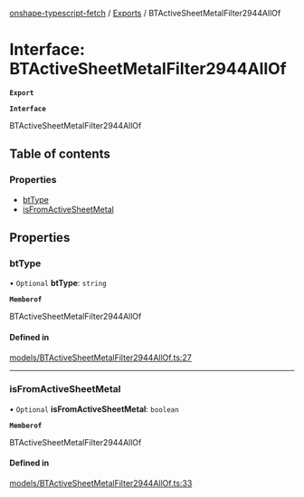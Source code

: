 [onshape-typescript-fetch](../README.md) / [Exports](../modules.md) / BTActiveSheetMetalFilter2944AllOf

# Interface: BTActiveSheetMetalFilter2944AllOf

**`Export`**

**`Interface`**

BTActiveSheetMetalFilter2944AllOf

## Table of contents

### Properties

- [btType](BTActiveSheetMetalFilter2944AllOf.md#bttype)
- [isFromActiveSheetMetal](BTActiveSheetMetalFilter2944AllOf.md#isfromactivesheetmetal)

## Properties

### btType

• `Optional` **btType**: `string`

**`Memberof`**

BTActiveSheetMetalFilter2944AllOf

#### Defined in

[models/BTActiveSheetMetalFilter2944AllOf.ts:27](https://github.com/toebes/onshape-typescript-fetch/blob/3e11ae1/models/BTActiveSheetMetalFilter2944AllOf.ts#L27)

___

### isFromActiveSheetMetal

• `Optional` **isFromActiveSheetMetal**: `boolean`

**`Memberof`**

BTActiveSheetMetalFilter2944AllOf

#### Defined in

[models/BTActiveSheetMetalFilter2944AllOf.ts:33](https://github.com/toebes/onshape-typescript-fetch/blob/3e11ae1/models/BTActiveSheetMetalFilter2944AllOf.ts#L33)
